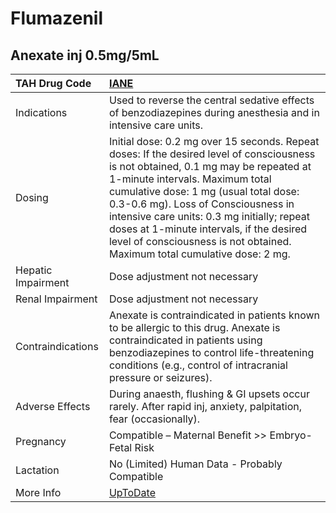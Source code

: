 # Flumazenil

## Anexate inj 0.5mg/5mL

| TAH Drug Code      | [IANE](https://www.tahsda.org.tw/drugs/hissearch.php?drug_code=IANE)                                                                                                                                                                                                                                                                                                                                                          |
|:-------------------|:------------------------------------------------------------------------------------------------------------------------------------------------------------------------------------------------------------------------------------------------------------------------------------------------------------------------------------------------------------------------------------------------------------------------------|
| Indications        | Used to reverse the central sedative effects of benzodiazepines during anesthesia and in intensive care units.                                                                                                                                                                                                                                                                                                                |
| Dosing             | Initial dose: 0.2 mg over 15 seconds. Repeat doses: If the desired level of consciousness is not obtained, 0.1 mg may be repeated at 1-minute intervals. Maximum total cumulative dose: 1 mg (usual total dose: 0.3-0.6 mg). Loss of Consciousness in intensive care units: 0.3 mg initially; repeat doses at 1-minute intervals, if the desired level of consciousness is not obtained. Maximum total cumulative dose: 2 mg. |
| Hepatic Impairment | Dose adjustment not necessary                                                                                                                                                                                                                                                                                                                                                                                                 |
| Renal Impairment   | Dose adjustment not necessary                                                                                                                                                                                                                                                                                                                                                                                                 |
| Contraindications  | Anexate is contraindicated in patients known to be allergic to this drug. Anexate is contraindicated in patients using benzodiazepines to control life-threatening conditions (e.g., control of intracranial pressure or seizures).                                                                                                                                                                                           |
| Adverse Effects    | During anaesth, flushing & GI upsets occur rarely. After rapid inj, anxiety, palpitation, fear (occasionally).                                                                                                                                                                                                                                                                                                                |
| Pregnancy          | Compatible – Maternal Benefit >> Embryo-Fetal Risk                                                                                                                                                                                                                                                                                                                                                                            |
| Lactation          | No (Limited) Human Data - Probably Compatible                                                                                                                                                                                                                                                                                                                                                                                 |
| More Info          | [UpToDate](https://www.uptodate.com/contents/flumazenil-drug-information)                                                                                                                                                                                                                                                                                                                                                     |


